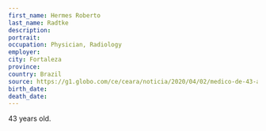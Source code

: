 ```yaml
---
first_name: Hermes Roberto
last_name: Radtke
description: 
portrait: 
occupation: Physician, Radiology
employer: 
city: Fortaleza
province: 
country: Brazil
source: https://g1.globo.com/ce/ceara/noticia/2020/04/02/medico-de-43-anos-morrepor-covid-19-no-ceara.ghtml
birth_date: 
death_date: 
---
```


43 years old.